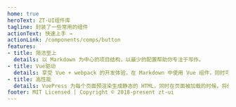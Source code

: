 ```yaml
---
home: true
heroText: ZT-UI组件库
tagline: 封装了一些常用的组件
actionText: 快速上手 →
actionLink: /components/comps/button
features:
- title: 简洁至上
  details: 以 Markdown 为中心的项目结构，以最少的配置帮助你专注于写作。
- title: Vue驱动
  details: 享受 Vue + webpack 的开发体验，在 Markdown 中使用 Vue 组件，同时可以使用 Vue 来开发自定义主题。
- title: 高性能
  details: VuePress 为每个页面预渲染生成静态的 HTML，同时在页面被加载的时候，将作为 SPA 运行。
footer: MIT Licensed | Copyright © 2018-present zt-ui
---
```

<!-- ---
# home: true
# heroText: ZT-UI组件库
# tagline: 封装了一些常用的组件
# actionText: 快速上手 →
# actionLink: /components/comps/button
--- -->